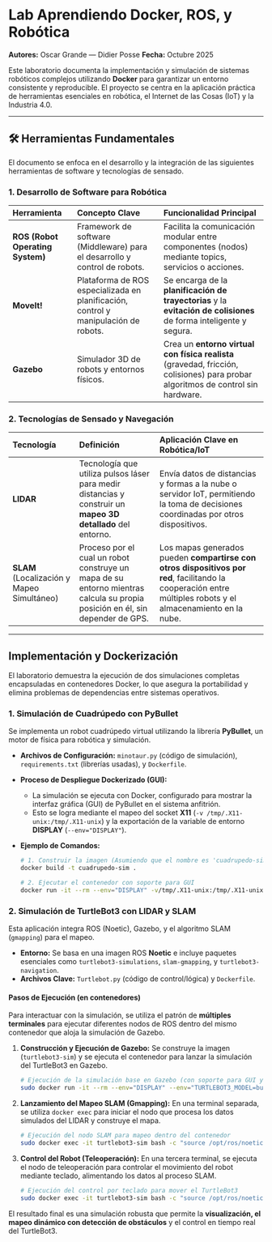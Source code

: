 # Lab Aprendiendo Docker, ROS, y Robótica 

**Autores:** Oscar Grande — Didier Posse
**Fecha:** Octubre 2025

Este laboratorio documenta la implementación y simulación de sistemas robóticos complejos utilizando **Docker** para garantizar un entorno consistente y reproducible. El proyecto se centra en la aplicación práctica de herramientas esenciales en robótica, el Internet de las Cosas (IoT) y la Industria 4.0.

---

## 🛠️ Herramientas Fundamentales

El documento se enfoca en el desarrollo y la integración de las siguientes herramientas de software y tecnologías de sensado.

### 1. Desarrollo de Software para Robótica

| Herramienta | Concepto Clave | Funcionalidad Principal |
| :--- | :--- | :--- |
| **ROS (Robot Operating System)** | Framework de software (Middleware) para el desarrollo y control de robots. | Facilita la comunicación modular entre componentes (nodos) mediante topics, servicios o acciones. |
| **MoveIt!** | Plataforma de ROS especializada en planificación, control y manipulación de robots. | Se encarga de la **planificación de trayectorias** y la **evitación de colisiones** de forma inteligente y segura. |
| **Gazebo** | Simulador 3D de robots y entornos físicos. | Crea un **entorno virtual con física realista** (gravedad, fricción, colisiones) para probar algoritmos de control sin hardware. |

### 2. Tecnologías de Sensado y Navegación

| Tecnología | Definición | Aplicación Clave en Robótica/IoT |
| :--- | :--- | :--- |
| **LIDAR** | Tecnología que utiliza pulsos láser para medir distancias y construir un **mapeo 3D detallado** del entorno. | Envía datos de distancias y formas a la nube o servidor IoT, permitiendo la toma de decisiones coordinadas por otros dispositivos. |
| **SLAM** (Localización y Mapeo Simultáneo) | Proceso por el cual un robot construye un mapa de su entorno mientras calcula su propia posición en él, sin depender de GPS. | Los mapas generados pueden **compartirse con otros dispositivos por red**, facilitando la cooperación entre múltiples robots y el almacenamiento en la nube. |

---

## Implementación y Dockerización

El laboratorio demuestra la ejecución de dos simulaciones completas encapsuladas en contenedores Docker, lo que asegura la portabilidad y elimina problemas de dependencias entre sistemas operativos.

### 1. Simulación de Cuadrúpedo con PyBullet

Se implementa un robot cuadrúpedo virtual utilizando la librería **PyBullet**, un motor de física para robótica y simulación.

* **Archivos de Configuración:** `minotaur.py` (código de simulación), `requirements.txt` (librerías usadas), y `Dockerfile`.

* **Proceso de Despliegue Dockerizado (GUI):**
    * La simulación se ejecuta con Docker, configurado para mostrar la interfaz gráfica (GUI) de PyBullet en el sistema anfitrión.
    * Esto se logra mediante el mapeo del socket **X11** (`-v /tmp/.X11-unix:/tmp/.X11-unix`) y la exportación de la variable de entorno **DISPLAY** (`--env="DISPLAY"`).

* **Ejemplo de Comandos:**
    ```bash
    # 1. Construir la imagen (Asumiendo que el nombre es 'cuadrupedo-sim')
    docker build -t cuadrupedo-sim .

    # 2. Ejecutar el contenedor con soporte para GUI
    docker run -it --rm --env="DISPLAY" -v/tmp/.X11-unix:/tmp/.X11-unix --name cuadrupedo_container cuadrupedo-sim
    ```

### 2. Simulación de TurtleBot3 con LIDAR y SLAM

Esta aplicación integra ROS (Noetic), Gazebo, y el algoritmo SLAM (`gmapping`) para el mapeo.

* **Entorno:** Se basa en una imagen ROS **Noetic** e incluye paquetes esenciales como `turtlebot3-simulations`, `slam-gmapping`, y `turtlebot3-navigation`.
* **Archivos Clave:** `Turtlebot.py` (código de control/lógica) y `Dockerfile`.

#### Pasos de Ejecución (en contenedores)

Para interactuar con la simulación, se utiliza el patrón de **múltiples terminales** para ejecutar diferentes nodos de ROS dentro del mismo contenedor que aloja la simulación de Gazebo.

1.  **Construcción y Ejecución de Gazebo:**
    Se construye la imagen (`turtlebot3-sim`) y se ejecuta el contenedor para lanzar la simulación del TurtleBot3 en Gazebo.
    ```bash
    # Ejecución de la simulación base en Gazebo (con soporte para GUI y red)
    sudo docker run -it --rm --env="DISPLAY" --env="TURTLEBOT3_MODEL=burger" --network=host -v/tmp/.X11-unix:/tmp/.X11-unix --name turtlebot3-sim turtlebot3-sim
    ```
2.  **Lanzamiento del Mapeo SLAM (Gmapping):**
    En una terminal separada, se utiliza `docker exec` para iniciar el nodo que procesa los datos simulados del LIDAR y construye el mapa.
    ```bash
    # Ejecución del nodo SLAM para mapeo dentro del contenedor
    sudo docker exec -it turtlebot3-sim bash -c "source /opt/ros/noetic/setup.bash && roslaunch turtlebot3_slam turtlebot3_slam.launch slam_methods:=gmapping"
    ```
3.  **Control del Robot (Teleoperación):**
    En una tercera terminal, se ejecuta el nodo de teleoperación para controlar el movimiento del robot mediante teclado, alimentando los datos al proceso SLAM.
    ```bash
    # Ejecución del control por teclado para mover el TurtleBot3
    sudo docker exec -it turtlebot3-sim bash -c "source /opt/ros/noetic/setup.bash && rosrun turtlebot3_teleop turtlebot3_teleop_key"
    ```

El resultado final es una simulación robusta que permite la **visualización, el mapeo dinámico con detección de obstáculos** y el control en tiempo real del TurtleBot3.
